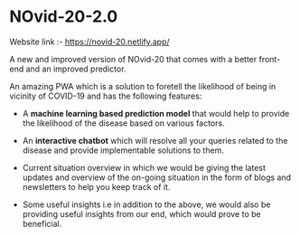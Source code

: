 # NOvid-20-2.0

Website link :- https://novid-20.netlify.app/

A new and improved version of NOvid-20 that comes with a better front-end and an improved predictor.

An amazing PWA which is a solution to foretell the likelihood of being in vicinity of COVID-19 and has the following features:

* A **machine learning based prediction model** that would help to provide the likelihood of the disease based on various factors.

* An **interactive chatbot** which will resolve all your queries related to the disease and provide implementable solutions to them.

* Current situation overview in which we would be giving the latest updates and overview of the on-going situation in the form of blogs and newsletters to help you keep track of it.

* Some useful insights i.e in addition to the above, we would also be providing useful insights from our end, which would prove to be beneficial.



